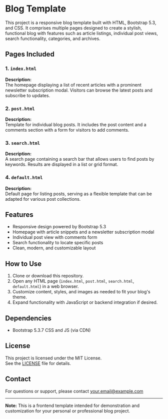 # Blog Template

This project is a responsive blog template built with HTML, Bootstrap 5.3, and CSS. It comprises multiple pages designed to create a stylish, functional blog with features such as article listings, individual post views, search functionality, categories, and archives.

## Pages Included

### 1. `index.html`  
**Description:**  
The homepage displaying a list of recent articles with a prominent newsletter subscription modal. Visitors can browse the latest posts and subscribe to updates.

### 2. `post.html`  
**Description:**  
Template for individual blog posts. It includes the post content and a comments section with a form for visitors to add comments.

### 3. `search.html`  
**Description:**  
A search page containing a search bar that allows users to find posts by keywords. Results are displayed in a list or grid format.

### 4. `default.html`  
**Description:**  
Default page for listing posts, serving as a flexible template that can be adapted for various post collections.

## Features

- Responsive design powered by Bootstrap 5.3  
- Homepage with article snippets and a newsletter subscription modal  
- Individual post view with comments form  
- Search functionality to locate specific posts  
- Clean, modern, and customizable layout  

## How to Use

1. Clone or download this repository.  
2. Open any HTML page (`index.html`, `post.html`, `search.html`, `default.html`) in a web browser.  
3. Customize content, styles, and images as needed to fit your blog's theme.  
4. Expand functionality with JavaScript or backend integration if desired.

## Dependencies

- Bootstrap 5.3.7 CSS and JS (via CDN)  

## License

This project is licensed under the MIT License.  
See the [LICENSE](LICENCE.txt) file for details.

## Contact

For questions or support, please contact your.email@example.com

---

**Note:** This is a frontend template intended for demonstration and customization for your personal or professional blog project.